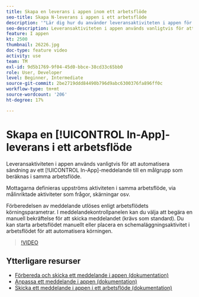 ```yaml
---
title: Skapa en leverans i appen inom ett arbetsflöde
seo-title: Skapa N-leverans i appen i ett arbetsflöde
description: '"Lär dig hur du använder leveransaktiviteten i appen för att automatiskt skicka ett meddelande i appen till en målgrupp som beräknas i ett arbetsflöde."'
seo-description: Leveransaktiviteten i appen används vanligtvis för att automatisera sändning av ett meddelande i appen till en målgrupp som beräknas i samma arbetsflöde.
feature: I appen
kt: 2500
thumbnail: 26226.jpg
doc-type: feature video
activity: use
team: TM
exl-id: 9d5b1769-9f04-45d0-bbce-38cd33c65bb0
role: User, Developer
level: Beginner, Intermediate
source-git-commit: 2be2719ddd84490b796d9abc6300376fa896ff0c
workflow-type: tm+mt
source-wordcount: '206'
ht-degree: 17%

---
```


# Skapa en [!UICONTROL In-App]-leverans i ett arbetsflöde

Leveransaktiviteten i appen används vanligtvis för att automatisera sändning av ett [!UICONTROL In-App]-meddelande till en målgrupp som beräknas i samma arbetsflöde.

Mottagarna definieras uppströms aktiviteten i samma arbetsflöde, via målinriktade aktiviteter som frågor, skärningar osv.

Förberedelsen av meddelande utlöses enligt arbetsflödets körningsparametrar. I meddelandekontrollpanelen kan du välja att begära en manuell bekräftelse för att skicka meddelandet (krävs som standard). Du kan starta arbetsflödet manuellt eller placera en schemaläggningsaktivitet i arbetsflödet för att automatisera körningen.

>[!VIDEO](https://video.tv.adobe.com/v/26226?quality=12)

## Ytterligare resurser

* [Förbereda och skicka ett meddelande i appen (dokumentation)](https://docs.adobe.com/content/help/en/campaign-standard/using/communication-channels/in-app-messaging/preparing-and-sending-an-in-app-message.html)
* [Anpassa ett meddelande i appen (dokumentation)](https://docs.adobe.com/content/help/en/campaign-standard/using/communication-channels/in-app-messaging/customizing-an-in-app-message.html)
* [Skicka ett meddelande i appen i ett arbetsflöde (dokumentation)](https://docs.adobe.com/content/help/en/campaign-standard/using/managing-processes-and-data/channel-activities/in-app-delivery.html)
